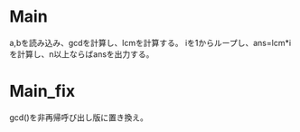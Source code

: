 # Main
a,bを読み込み、gcdを計算し、lcmを計算する。
iを1からループし、ans=lcm\*iを計算し、n以上ならばansを出力する。

# Main\_fix
gcd()を非再帰呼び出し版に置き換え。

